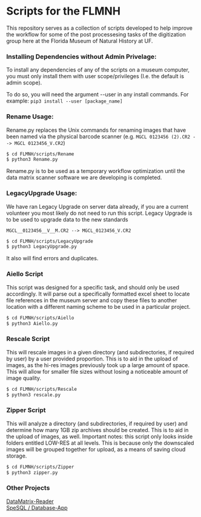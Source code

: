 # Scripts for the FLMNH
This repository serves as a collection of scripts developed to help improve the workflow for some of the post processesing tasks of the digitization group here at the Florida Museum of Natural History at UF.

### Installing Dependencies without Admin Privelage:
To install any dependencies of any of the scripts on a museum computer, you must only install them with user scope/privileges (I.e. the default is admin scope).

To do so, you will need the argument --user in any install commands. For example: ```pip3 install --user [package_name]```

### Rename Usage:
Rename.py replaces the Unix commands for renaming images that have been named via the physical barcode scanner (e.g. ```MGCL 0123456 (2).CR2 --> MGCL 0123456_V.CR2```)

```sh
$ cd FLMNH/scripts/Rename
$ python3 Rename.py
```

Rename.py is to be used as a temporary workflow optimization until the data matrix scanner software we are developing is completed.

### LegacyUpgrade Usage:
We have ran Legacy Upgrade on server data already, if you are a current volunteer you most likely do not need to run this script.
Legacy Upgrade is to be used to upgrade data to the new standards   

```MGCL__0123456__V__M.CR2 --> MGCL_0123456_V.CR2```

```sh
$ cd FLMNH/scripts/LegacyUpgrade
$ python3 LegacyUpgrade.py
```

It also will find errors and duplicates.

### Aiello Script
This script was designed for a specific task, and should only be used accordingly. It will parse out a specifically formatted excel sheet to locate file references in the museum server and copy these files to another location with a different naming scheme to be used in a particular project. 

```sh
$ cd FLMNH/scripts/Aiello
$ python3 Aiello.py
```

### Rescale Script
This will rescale images in a given directory (and subdirectories, if required by user) by a user provided proportion. This is to aid in the upload of images, as the hi-res images previously took up a large amount of space. This will allow for smaller file sizes without losing a noticeable amount of image quality. 

```sh
$ cd FLMNH/scripts/Rescale
$ python3 rescale.py
```


### Zipper Script
This will analyze a directory (and subdirectories, if required by user) and determine how many 1GB zip archives should be created. This is to aid in the upload of images, as well. Important notes: this script only looks inside folders entitled LOW-RES at all levels. This is because only the downscaled images will be grouped together for upload, as a means of saving cloud storage.

```sh
$ cd FLMNH/scripts/Zipper
$ python3 zipper.py
```


### Other Projects
[DataMatrix-Reader](https://github.com/FLMNH-MGCL/DataMatrix-Reader)  
[SpeSQL / Database-App](https://github.com/FLMNH-MGCL/Database-App)
